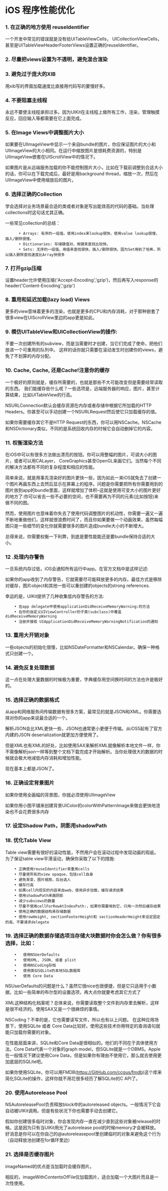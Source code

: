 # iOS 程序性能优化

### 1. 在正确的地方使用 reuseIdentifier
一个开发中常见的错误就是没有给UITableViewCells， UICollectionViewCells，甚至是UITableViewHeaderFooterViews设置正确的reuseIdentifier。

### 2. 尽量把views设置为不透明，避免混合渲染

### 3. 避免过于庞大的XIB
用xib写的界面加载速度比直接用代码写的要慢好多。

### 4. 不要阻塞主线程
永远不要使主线程承担过多。因为UIKit在主线程上做所有工作，渲染，管理触摸反应，回应输入等都需要在它上面完成。

### 5. 在Image Views中调整图片大小
如果要在UIImageView中显示一个来自bundle的图片，你应保证图片的大小和UIImageView的大小相同。在运行中缩放图片是很耗费资源的，特别是UIImageView嵌套在UIScrollView中的情况下。

如果图片是从远端服务加载的你不能控制图片大小，比如在下载前调整到合适大小的话，你可以在下载完成后，最好是用background thread，缩放一次，然后在UIImageView中使用缩放后的图片。

### 6. 选择正确的Collection
学会选择对业务场景最合适的类或者对象是写出能效高的代码的基础。当处理collections时这句话尤其正确。

一些常见collection的总结：

          • Arrays: 有序的一组值。使用index来lookup很快，使用value lookup很慢，插入/删除很慢。
          • Dictionaries: 存储键值对。用键来查找比较快。
          • Sets: 无序的一组值。用值来查找很快，插入/删除很快。因为Set用到了哈希，所以插入删除查找速度比Array快很多

### 7. 打开gzip压缩
设置header允许使用压缩('Accept-Encoding','gzip')，然后再写入response的header('Content-Encoding','gzip') 

### 8. 重用和延迟加载(lazy load) Views
更多的view意味着更多的渲染，也就是更多的CPU和内存消耗，对于那种嵌套了很多view在UIScrollView里边的app更是如此。

### 9. 模仿UITableView和UICollectionView的操作:
不要一次创建所有的subview，而是当需要时才创建，当它们完成了使命，把他们放进一个可重用的队列中。
这样的话你就只需要在滚动发生时创建你的views，避免了不划算的内存分配。

### 10. Cache, Cache, 还是Cache!注意你的缓存
一个极好的原则就是，缓存所需要的，也就是那些不大可能改变但是需要经常读取的东西。
我们能缓存些什么呢？一些选项是，远端服务器的响应，图片，甚至计算结果，比如UITableView的行高。

NSURLConnection默认会缓存资源在内存或者存储中根据它所加载的HTTP Headers。你甚至可以手动创建一个NSURLRequest然后使它只加载缓存的值。

如果你需要缓存其它不是HTTP Request的东西，你可以用NSCache。NSCache和NSDictionary类似，不同的是系统回收内存的时候它会自动删掉它的内容。

### 11. 权衡渲染方法
在iOS中可以有很多方法做出漂亮的按钮。你可以用整幅的图片，可调大小的图片，或者可以用CALayer， CoreGraphics甚至OpenGL来画它们。当然每个不同的解决方法都有不同的复杂程度和相应的性能。

简单来说，就是用事先渲染好的图片更快一些，因为如此一来iOS就免去了创建一个图片再画东西上去然后显示在屏幕上的程序。问题是你需要把所有你需要用到的图片放到app的bundle里面，这样就增加了体积–这就是使用可变大小的图片更好的地方了:你可以省去一些不必要的空间，也不需要再为不同的元素(比如按钮)来做不同的图。

然而，使用图片也意味着你失去了使用代码调整图片的机动性，你需要一遍又一遍不断地重做他们，这样就很浪费时间了，而且你如果要做一个动画效果，虽然每幅图只是一些细节的变化你就需要很多的图片造成bundle大小的不断增大。

总得来说，你需要权衡一下利弊，到底是要性能能还是要bundle保持合适的大小。

### 12 .处理内存警告
一旦系统内存过低，iOS会通知所有运行中app。在官方文档中是这样记述:

如果你的app收到了内存警告，它就需要尽可能释放更多的内存。最佳方式是移除对缓存，图片object和其他一些可以重创建的objects的strong references.

幸运的是，UIKit提供了几种收集低内存警告的方法:

        • 在app delegate中使用applicationDidReceiveMemoryWarning:的方法
        • 在你的自定义UIViewController的子类(subclass)中覆盖didReceiveMemoryWarning
        • 注册并接收 UIApplicationDidReceiveMemoryWarningNotification的通知

### 13. 重用大开销对象
一些objects的初始化很慢，比如NSDateFormatter和NSCalendar。确保一种格式只创建一个。

### 14. 避免反复处理数据
这一点在处理大量数据的时候极为重要，字典缓存用空间换时间的方法也许是极好的。

### 15. 选择正确的数据格式
从app和网络服务间传输数据有很多方案，最常见的就是JSON和XML。你需要选择对你的app来说最合适的一个。

解析JSON会比XML更快一些，JSON也通常更小更便于传输。从iOS5起有了官方内建的JSON deserialization就更加方便使用了。

但是XML也有XML的好处，比如使用SAX来解析XML就像解析本地文件一样，你不需像解析json一样等到整个文档下载完成才开始解析。当你处理很大的数据的时候就会极大地减低内存消耗和增加性能。

现在基本上都是JSON了。

### 16. 正确设定背景图片
如果你使用全画幅的背景图，你就必须使用UIImageView

如果你用小图平铺来创建背景UIColor的colorWithPatternImage来做会更快地渲染也不会花费很多内存

### 17. 设定Shadow Path，阴影用shadowPath

### 18. 优化Table View
Table view需要有很好的滚动性能，不然用户会在滚动过程中发现动画的瑕疵。为了保证table view平滑滚动，确保你采取了以下的措施:

        • 正确使用reuseIdentifier来重用cells
        • 尽量使所有的view opaque，包括cell自身
        • 避免渐变，图片缩放，后台选人
        • 缓存行高
        • 如果cell内现实的内容来自web，使用异步加载，缓存请求结果
        • 使用shadowPath来画阴影
        • 减少subviews的数量
        • 尽量不使用cellForRowAtIndexPath:，如果你需要用到它，只用一次然后缓存结果
        • 使用正确的数据结构来存储数据
        • 使用rowHeight, sectionFooterHeight和 sectionHeaderHeight来设定固定的高，不要请求delegate
        
### 19. 选择正确的数据存储选项当存储大块数据时你会怎么做？你有很多选择，比如：

        •   使用NSUerDefaults
        •   使用XML, JSON, 或者 plist
        •   使用NSCoding存档
        •   使用类似SQLite的本地SQL数据库
        •   使用 Core Data
        
NSUserDefaults的问题是什么？虽然它很nice也很便捷，但是它只适用于小数据，比如一些简单的布尔型的设置选项，再大点你就要考虑其它方式了

XML这种结构化档案呢？总体来说，你需要读取整个文件到内存里去解析，这样是很不经济的。使用SAX又是一个很麻烦的事情。

NSCoding？不幸的是，它也需要读写文件，所以也有以上问题。
在这种应用场景下，使用SQLite 或者 Core Data比较好。使用这些技术你用特定的查询语句就能只加载你需要的对象。

在性能层面来讲，SQLite和Core Data是很相似的。他们的不同在于具体使用方法。Core Data代表一个对象的graph model，但SQLite就是一个DBMS。Apple在一般情况下建议使用Core Data，但是如果你有理由不使用它，那么就去使用更加底层的SQLite吧。

如果你使用SQLite，你可以用FMDB(https://GitHub.com/ccgus/fmdb)这个库来简化SQLite的操作，这样你就不用花很多经历了解SQLite的C API了。

### 20. 使用Autorelease Pool

NSAutoreleasePool负责释放block中的autoreleased objects。一般情况下它会自动被UIKit调用。但是有些状况下你也需要手动去创建它。

假如你创建很多临时对象，你会发现内存一直在减少直到这些对象被release的时候。这是因为只有当UIKit用光了autorelease pool的时候memory才会被释放。好消息是你可以在你自己的@autoreleasepool里创建临时的对象来避免这个行为（自动释放池创建在for循环里边）

### 21. 选择是否缓存图片

imageNamed的优点是当加载时会缓存图片。

相反的，imageWithContentsOfFile仅加载图片，适合加载一个大图片而且是一次性使用。





